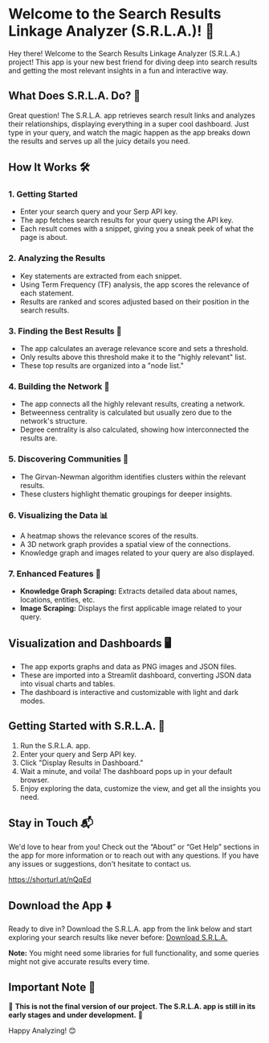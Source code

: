# Welcome to the Search Results Linkage Analyzer (S.R.L.A.)! 🎉

Hey there! Welcome to the Search Results Linkage Analyzer (S.R.L.A.) project! This app is your new best friend for diving deep into search results and getting the most relevant insights in a fun and interactive way.

## What Does S.R.L.A. Do? 🤔

Great question! The S.R.L.A. app retrieves search result links and analyzes their relationships, displaying everything in a super cool dashboard. Just type in your query, and watch the magic happen as the app breaks down the results and serves up all the juicy details you need.

## How It Works 🛠️

### 1. Getting Started
- Enter your search query and your Serp API key.
- The app fetches search results for your query using the API key.
- Each result comes with a snippet, giving you a sneak peek of what the page is about.

### 2. Analyzing the Results
- Key statements are extracted from each snippet.
- Using Term Frequency (TF) analysis, the app scores the relevance of each statement.
- Results are ranked and scores adjusted based on their position in the search results.

### 3. Finding the Best Results 🌟
- The app calculates an average relevance score and sets a threshold.
- Only results above this threshold make it to the "highly relevant" list.
- These top results are organized into a "node list."

### 4. Building the Network 🔗
- The app connects all the highly relevant results, creating a network.
- Betweenness centrality is calculated but usually zero due to the network's structure.
- Degree centrality is also calculated, showing how interconnected the results are.

### 5. Discovering Communities 🧩
- The Girvan-Newman algorithm identifies clusters within the relevant results.
- These clusters highlight thematic groupings for deeper insights.

### 6. Visualizing the Data 📊
- A heatmap shows the relevance scores of the results.
- A 3D network graph provides a spatial view of the connections.
- Knowledge graph and images related to your query are also displayed.

### 7. Enhanced Features 🚀
- **Knowledge Graph Scraping:** Extracts detailed data about names, locations, entities, etc.
- **Image Scraping:** Displays the first applicable image related to your query.

## Visualization and Dashboards 🖥️

- The app exports graphs and data as PNG images and JSON files.
- These are imported into a Streamlit dashboard, converting JSON data into visual charts and tables.
- The dashboard is interactive and customizable with light and dark modes.

## Getting Started with S.R.L.A. 🏁

1. Run the S.R.L.A. app.
2. Enter your query and Serp API key.
3. Click "Display Results in Dashboard."
4. Wait a minute, and voila! The dashboard pops up in your default browser.
5. Enjoy exploring the data, customize the view, and get all the insights you need.

## Stay in Touch 📬

We'd love to hear from you! Check out the “About” or “Get Help” sections in the app for more information or to reach out with any questions. If you have any issues or suggestions, don't hesitate to contact us.

https://shorturl.at/nQqEd

## Download the App ⬇️

Ready to dive in? Download the S.R.L.A. app from the link below and start exploring your search results like never before:
[Download S.R.L.A.](https://github.com/DEVOLOPER-1/Search-Results-linkage-Analyzer.git)

**Note:** You might need some libraries for full functionality, and some queries might not give accurate results every time.

## Important Note 📝

🚧 **This is not the final version of our project. The S.R.L.A. app is still in its early stages and under development.** 🚧

Happy Analyzing! 😊

